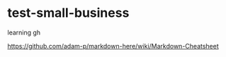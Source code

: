# test-small-business
learning gh

https://github.com/adam-p/markdown-here/wiki/Markdown-Cheatsheet

